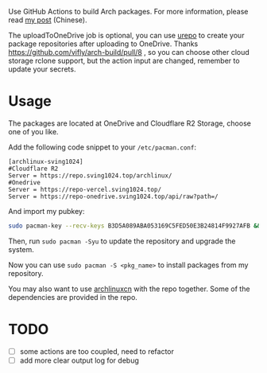Use GitHub Actions to build Arch packages.
For more information, please read [my post](https://viflythink.com/Use_GitHubActions_to_build_AUR/) (Chinese).

The uploadToOneDrive job is optional, you can use [urepo](https://github.com/vifly/urepo) to create your package repositories after uploading to OneDrive. Thanks https://github.com/vifly/arch-build/pull/8 , so you can choose other cloud storage rclone support, but the action input are changed, remember to update your secrets.

# Usage
The packages are located at OneDrive and Cloudflare R2 Storage, choose one of you like.

Add the following code snippet to your `/etc/pacman.conf`:

```
[archlinux-sving1024]
#Cloudflare R2
Server = https://repo.sving1024.top/archlinux/
#Onedrive
Server = https://repo-vercel.sving1024.top/
Server = https://repo-onedrive.sving1024.top/api/raw?path=/
```

And import my pubkey:

```Bash
sudo pacman-key --recv-keys B3D5A089ABA053169C5FED50E3B24814F9927AFB && sudo pacman-key --lsign-key sving1024@outlook.com 
```

Then, run `sudo pacman -Syu` to update the repository and upgrade the system.

Now you can use `sudo pacman -S <pkg_name>` to install packages from my repository.

You may also want to use [archlinuxcn](https://github.com/archlinuxcn/repo) with the repo together. Some of the dependencies are provided in the repo.

# TODO
- [ ] some actions are too coupled, need to refactor
- [ ] add more clear output log for debug
